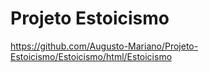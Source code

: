 # Projeto Estoicismo
 
https://github.com/Augusto-Mariano/Projeto-Estoicismo/Estoicismo/html/Estoicismo
